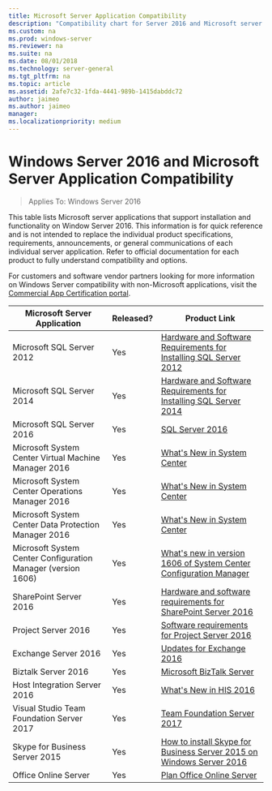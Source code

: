 ```yaml
---
title: Microsoft Server Application Compatibility
description: "Compatibility chart for Server 2016 and Microsoft server applications."
ms.custom: na
ms.prod: windows-server
ms.reviewer: na
ms.suite: na
ms.date: 08/01/2018
ms.technology: server-general
ms.tgt_pltfrm: na
ms.topic: article
ms.assetid: 2afe7c32-1fda-4441-989b-1415dabddc72
author: jaimeo
ms.author: jaimeo
manager: 
ms.localizationpriority: medium
---
```

# Windows Server 2016 and Microsoft Server Application Compatibility

>Applies To: Windows Server 2016

This table lists Microsoft server applications that support installation and functionality on Window Server 2016. This information is for quick reference and is not intended to replace the individual product specifications, requirements, announcements, or general communications of each individual server application. Refer to official documentation for each product to fully understand compatibility and options.

For customers and software vendor partners looking for more information on Windows Server compatibility with non-Microsoft applications, visit the [Commercial App Certification portal](https://commercialappcertification.microsoft.com/).

|Microsoft Server Application|	Released?|	Product Link|
|-------------------------------------|--------------------------------------------|-------------------|
|Microsoft SQL Server 2012|Yes| [Hardware and Software Requirements for Installing SQL Server 2012](https://msdn.microsoft.com/library/ms143506(v=sql.110).aspx)|
|Microsoft SQL Server 2014|Yes|[Hardware and Software Requirements for Installing SQL Server 2014](https://msdn.microsoft.com/library/ms143506(SQL.120).aspx)|
|Microsoft SQL Server 2016|	Yes|	[SQL Server 2016](https://www.microsoft.com/en-us/cloud-platform/sql-server)| 
|Microsoft System Center Virtual Machine Manager 2016|	Yes|	[What's New in System Center](https://technet.microsoft.com/system-center-docs/get-started/what-s-new-in-system-center)|
|Microsoft System Center Operations Manager 2016|	Yes|	[What's New in System Center](https://technet.microsoft.com/system-center-docs/get-started/what-s-new-in-system-center)|
|Microsoft System Center Data Protection Manager 2016|	Yes|	[What's New in System Center](https://technet.microsoft.com/system-center-docs/get-started/what-s-new-in-system-center)|
|Microsoft System Center Configuration Manager (version 1606)|	Yes|	[What's new in version 1606 of System Center Configuration Manager](https://technet.microsoft.com/library/mt752488.aspx)|  
|SharePoint Server 2016|	Yes|	[Hardware and software requirements for SharePoint Server 2016](https://technet.microsoft.com/library/cc262485(v=office.16).aspx)|
|Project Server 2016|	Yes|	[Software requirements for Project Server 2016](https://technet.microsoft.com/library/ee683978(v=office.16).aspx)|
|Exchange Server 2016|	Yes|	[Updates for Exchange 2016](https://technet.microsoft.com/library/jj907309(v=exchg.160).aspx)| 
|Biztalk Server 2016|	Yes|	[Microsoft BizTalk Server](https://www.microsoft.com/en-us/cloud-platform/biztalk)|
|Host Integration Server 2016|	Yes|	[What's New in HIS 2016](https://msdn.microsoft.com/library/mt670807.aspx)|
|Visual Studio Team Foundation Server 2017|	Yes|	[Team Foundation Server 2017](https://www.visualstudio.com/news/releasenotes/tfs2017-relnotes)| 
|Skype for Business Server 2015|	Yes|	[How to install Skype for Business Server 2015 on Windows Server 2016](https://support.microsoft.com/en-gb/help/4015888/how-to-install-skype-for-business-server-2015-on-windows-server-2016)|
|Office Online Server|   Yes|  [Plan Office Online Server](https://technet.microsoft.com/library/jj219435(v=office.16).aspx)|


